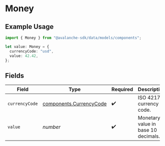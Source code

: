 # Money

## Example Usage

```typescript
import { Money } from "@avalanche-sdk/data/models/components";

let value: Money = {
  currencyCode: "usd",
  value: 42.42,
};
```

## Fields

| Field                                                              | Type                                                               | Required                                                           | Description                                                        | Example                                                            |
| ------------------------------------------------------------------ | ------------------------------------------------------------------ | ------------------------------------------------------------------ | ------------------------------------------------------------------ | ------------------------------------------------------------------ |
| `currencyCode`                                                     | [components.CurrencyCode](../../models/components/currencycode.md) | :heavy_check_mark:                                                 | ISO 4217 currency code.                                            | usd                                                                |
| `value`                                                            | *number*                                                           | :heavy_check_mark:                                                 | Monetary value in base 10 decimals.                                | 42.42                                                              |